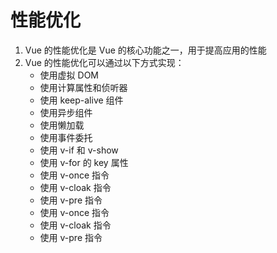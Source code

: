 # 性能优化

1. Vue 的性能优化是 Vue 的核心功能之一，用于提高应用的性能
2. Vue 的性能优化可以通过以下方式实现：
   - 使用虚拟 DOM
   - 使用计算属性和侦听器
   - 使用 keep-alive 组件
   - 使用异步组件
   - 使用懒加载
   - 使用事件委托
   - 使用 v-if 和 v-show
   - 使用 v-for 的 key 属性
   - 使用 v-once 指令
   - 使用 v-cloak 指令
   - 使用 v-pre 指令
   - 使用 v-once 指令
   - 使用 v-cloak 指令
   - 使用 v-pre 指令

